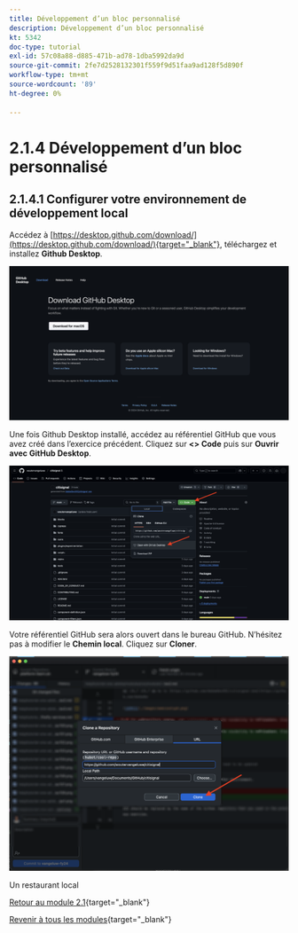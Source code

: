 ```yaml
---
title: Développement d’un bloc personnalisé
description: Développement d’un bloc personnalisé
kt: 5342
doc-type: tutorial
exl-id: 57c08a88-d885-471b-ad78-1dba5992da9d
source-git-commit: 2fe7d2528132301f559f9d51faa9ad128f5d890f
workflow-type: tm+mt
source-wordcount: '89'
ht-degree: 0%

---
```


# 2.1.4 Développement d’un bloc personnalisé

## 2.1.4.1 Configurer votre environnement de développement local

Accédez à [https://desktop.github.com/download/](https://desktop.github.com/download/){target="_blank"}, téléchargez et installez **Github Desktop**.

![Bloquer](./images/block1.png)

Une fois Github Desktop installé, accédez au référentiel GitHub que vous avez créé dans l’exercice précédent. Cliquez sur **&lt;> Code** puis sur **Ouvrir avec GitHub Desktop**.

![Bloquer](./images/block2.png)

Votre référentiel GitHub sera alors ouvert dans le bureau GitHub. N’hésitez pas à modifier le **Chemin local**. Cliquez sur **Cloner**.

![Bloquer](./images/block3.png)

Un restaurant local


[Retour au module 2.1](./aemcs.md){target="_blank"}

[Revenir à tous les modules](./../../../overview.md){target="_blank"}
